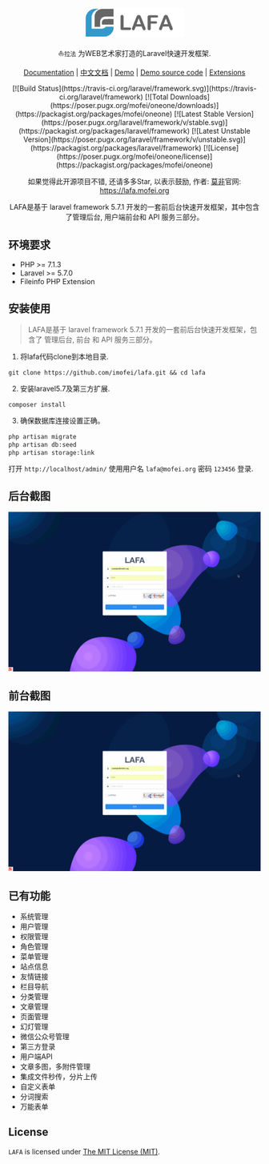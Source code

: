 <p align="center">
<a href="https://lafa.mofei.org/">
<img src="./public/images/logo-black.png" alt="lafa" width="200px">
</a>

<p align="center">⛵<code>拉法</code> 为WEB艺术家打造的Laravel快速开发框架. </p>

<p align="center">
<a href="https://lafa.mofei.org/docs">Documentation</a> |
<a href="https://lafa.mofei.org/docs/zh">中文文档</a> |
<a href="https://demo.lafa.mofei.org">Demo</a> |
<a href="https://github.com/z-song/demo.lafa.mofei.org">Demo source code</a> |
<a href="#extensions">Extensions</a>
</p>
</p>
<center>
[![Build Status](https://travis-ci.org/laravel/framework.svg)](https://travis-ci.org/laravel/framework)
[![Total Downloads](https://poser.pugx.org/mofei/oneone/downloads)](https://packagist.org/packages/mofei/oneone)
[![Latest Stable Version](https://poser.pugx.org/laravel/framework/v/stable.svg)](https://packagist.org/packages/laravel/framework)
[![Latest Unstable Version](https://poser.pugx.org/laravel/framework/v/unstable.svg)](https://packagist.org/packages/laravel/framework)
[![License](https://poser.pugx.org/mofei/oneone/license)](https://packagist.org/packages/mofei/oneone)
</center>
<p align="center">如果觉得此开源项目不错, 还请多多Star, 以表示鼓励, 作者: 
<a href="https://github.com/imofei" target="_blank">莫非</a>官网: 
<a href="https://lafa.mofei.org" target="_blank">https://lafa.mofei.org</a>
</p>
<p align="center">LAFA是基于 laravel framework 5.7.1 开发的一套前后台快速开发框架，其中包含了管理后台, 用户端前台和 API 服务三部分。</p>

## 环境要求
 - PHP >= 7.1.3
 - Laravel >= 5.7.0
 - Fileinfo PHP Extension

## 安装使用

> LAFA是基于 laravel framework 5.7.1 开发的一套前后台快速开发框架，包含了 管理后台, 前台 和 API 服务三部分。

1. 将lafa代码clone到本地目录.

```
git clone https://github.com/imofei/lafa.git && cd lafa
```

2. 安装laravel5.7及第三方扩展.

```
composer install
```

3. 确保数据库连接设置正确。

```
php artisan migrate
php artisan db:seed
php artisan storage:link
```

打开 `http://localhost/admin/` 使用用户名 `lafa@mofei.org` 密码 `123456` 登录.
## 后台截图
![lafa](./public/images/lafa-admin.gif)
## 前台截图
![lafa](./public/images/lafa-admin.gif)
## 已有功能
- 系统管理
 - 用户管理
 - 权限管理
 - 角色管理
 - 菜单管理
- 站点信息
- 友情链接
- 栏目导航
- 分类管理
- 文章管理
- 页面管理
- 幻灯管理
- 微信公众号管理
- 第三方登录
- 用户端API
- 文章多图，多附件管理
- 集成文件秒传，分片上传
- 自定义表单
- 分词搜索
- 万能表单

License
------------
`LAFA` is licensed under [The MIT License (MIT)](LICENSE).